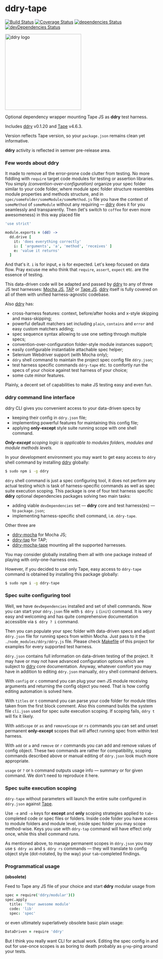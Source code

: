 # ddry-tape

[![Build Status](https://travis-ci.org/ddry/ddry-tape.svg?branch=master)](https://travis-ci.org/ddry/ddry-tape) [![Coverage Status](https://coveralls.io/repos/github/ddry/ddry-tape/badge.svg?branch=master)](https://coveralls.io/github/ddry/ddry-tape?branch=master) [![dependencies Status](https://david-dm.org/ddry/ddry-tape/status.svg)](https://david-dm.org/ddry/ddry-tape) [![devDependencies Status](https://david-dm.org/ddry/ddry-tape/dev-status.svg)](https://david-dm.org/ddry/ddry-tape?type=dev)

<img src="https://cloud.githubusercontent.com/assets/5163953/22628172/6b91f120-ebe0-11e6-8456-0f5b2dc3a553.png" alt="ddry logo" width="250">

Optional dependency wrapper mounting Tape JS as **ddry** test harness.

Includes [ddry](https://www.npmjs.com/package/ddry) v0.1.20 and [Tape](https://www.npmjs.com/package/tape) v4.6.3.

Version reflects Tape version, so your `package.json` remains clean yet informative.

**ddry** activity is reflected in semver pre-release area.

### Few words about ddry

It made to remove all the error-prone code clutter from testing. No more fiddling with `require` target code modules for testing or assertion libraries. You simply _(convention-over-configuration)_ organize your spec folder similar to your code folder, where module spec folder structure resembles module properties and methods structure, and in `spec/someFolder/someModule/someMethod.js` file you have the context of `someMethod` of `someModule` without any requiring — [ddry](https://www.npmjs.com/package/ddry) does it for you seamlessly and transparently. Then (let's switch to `coffee` for even more awesomeness) in this way placed file

```coffee
'use strict'

module.exports = (dd) ->
  dd.drive [
    it: 'does everything correctly'
    i: [ 'arguments', 'a', 'method', 'receives' ]
    e: 'value it returns'
  ]
```

And that's it. `i` is for input, `e` is for expected. Let's keep focused on data flow. Pray excuse me who think that `require`, `assert`, `expect` etc. are the essence of testing.

This data-driven code will be adapted and passed by [ddry](https://www.npmjs.com/package/ddry) to any of three JS test harnesses: [Mocha JS](https://www.npmjs.com/package/mocha), [TAP](https://www.npmjs.com/package/tap) or [Tape JS](https://www.npmjs.com/package/tape). [ddry](https://www.npmjs.com/package/ddry) itself is fully covered on all of them with unified harness-agnostic codebase.

Also [ddry](https://www.npmjs.com/package/ddry) has:
- cross-harness features: context, before/after hooks and x-style skipping and mass-skipping;
- powerful default matchers set including `plain`, `contains` and `error` and easy custom matchers adding;
- spec sequence syntax allowing to use one setting through multiple specs;
- convention-over-configuration folder-style module instances support;
- easily configurable instantiable attachable spec helper;
- Selenium Webdriver support (with Mocha only);
- `ddry` shell command to maintain the project spec config file `ddry.json`;
- test harness specific commands `ddry-tape` etc. to comfortly run the specs of your choice against test harness of your choice;
- some cute minor features.

Plainly, a decent set of capabilities to make JS testing easy and even fun.

### ddry command line interface

ddry CLI gives you convenient access to your data-driven specs by
- keeping their config in `ddry.json` file;
- implementing powerful features for maintaining this config file;
- applying **only-except** style suite running scope with one shell command. 

_**Only-except** scoping logic is applicable to modules folders, modules and module methods levels._

In your development environment you may want to get easy access to `ddry` shell command by installing [ddry](https://www.npmjs.com/package/ddry) globally:

```sh
$ sudo npm i -g ddry
```

`ddry` shell command is just a spec configuring tool, it does not perform any actual testing which is task of harness-specific commands as well as spec suite execution scoping. This package is one of four test harness specific **ddry** optional dependencies packages solving two main tasks:
- adding viable `devDependencies` set — **ddry** core and test harness(es) — to `package.json`;
- implementing harness-specific shell command, i.e. `ddry-tape`.

Other three are
- [ddry-mocha](https://www.npmjs.com/package/ddry-tape) for Mocha JS;
- [ddry-tap](https://www.npmjs.com/package/ddry-tap) for TAP;
- [ddry-mocha-tape](https://www.npmjs.com/package/ddry-mocha-tape) mounting all the supported harnesses.

You may consider globally installing them all with one package instead of playing with only-one-harness ones.

However, if you decided to use only Tape, easy access to `ddry-tape` command is obtained by installing this package globally:

```sh
$ sudo npm i -g ddry-tape
```

### Spec suite configuring tool

Well, we have `devDependencies` installed and set of shell commands. Now you can start your `ddry.json` file with `$ ddry i` (`init`) command. It is very easy and welcoming and has quite comprehensive documentation accessible via `$ ddry ? i` command.

Then you can populate your spec folder with data-driven specs and adjust `ddry.json` file for running specs from within Mocha. Just pass to it the `./node_modules/ddry/ddry.js` file. Please check [Makefile](https://github.com/ddry/ddry-tape/blob/master/Makefile) of this project for examples for every supported test harness.

`ddry.json` contains full information on data-driven testing of the project. It may have or may not have advanced configuration options which are subject to [ddry](https://www.npmjs.com/package/ddry) core documentation. Anyway, whatever comfort you may have in addition to editing `ddry.json` manually, `ddry` shell command delivers.

With `config` or `c` command you can plug your own JS module receiving arguments and returning the config object you need. That is how config editing automation is solved here.

With `titles` or `t` command you can parse your code folder for module titles taken from the first block comment. Also this command builds the system file `cli.json` used for spec suite execution scoping. If scoping fails, `ddry t` will fix it likely.

With `addScope` or `as` and `removeScope` or `rs` commands you can set and unset permanent **only-except** scopes that will affect running spec from within test harness.

With `add` or `a` and `remove` or `r` commands you can add and remove values of config object. These two commands are rather for compatibility, scoping commands described above or manual editing of `ddry.json` look much more appropriate.

`usage` or `?` or `h` command outputs usage info — summary or for given command. We don't need to reproduce it here.

### Spec suite execution scoping

`ddry-tape` without parameters will launch the entire suite configured in `ddry.json` against [Tape](https://www.npmjs.com/package/tape).

Use `-e` and `-o` keys for **except** and **only** scoping strategies applied to `tab`-completed code or spec files or folders. Inside code folder you have access to module folders and module level, inside spec folder you may scope method-wise. Keys you use with `ddry-tap` command will have effect only once, while this shell command runs.

As mentioned above, to manage permanent scopes in `ddry.json` you may use `$ ddry as` and `$ ddry rs` commands — they will translate to config object style (dot-notated, by the way) your `tab`-completed findings.

### Programmatical usage
**(obsolete)**

Feed to Tape any JS file of your choice and start **ddry** modular usage from

```coffee
spec = require('ddry/modular')()
spec.apply
  title: 'Your awesome module'
  code: 'lib'
  spec: 'spec'
```

or even ultimately superlatively obsolete basic plain usage:
```coffee
DataDriven = require 'ddry'
```

But I think you really want CLI for actual work. Editing the spec config in and out for use-once scopes is as boring to death probably as `grep`-ping around your tests.
